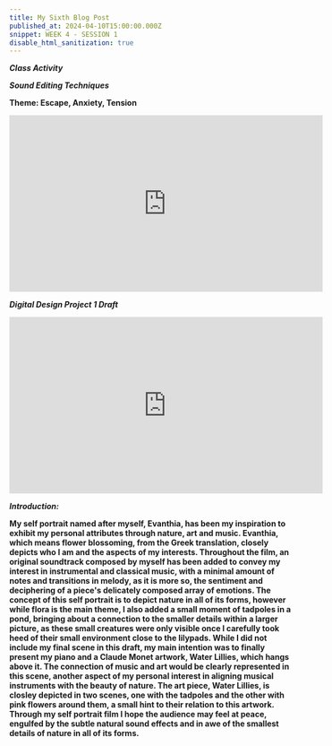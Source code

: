 ```yaml
---
title: My Sixth Blog Post
published_at: 2024-04-10T15:00:00.000Z
snippet: WEEK 4 - SESSION 1
disable_html_sanitization: true 
---
```

_**Class Activity**_

_**Sound Editing Techniques**_

**Theme: Escape, Anxiety, Tension**

<iframe width="560" height="315" src="https://www.youtube.com/embed/LGfffCR9TJg?si=ijdRszPEfOGIXc_Z" title="YouTube video player" frameborder="0" allow="accelerometer; autoplay; clipboard-write; encrypted-media; gyroscope; picture-in-picture; web-share" referrerpolicy="strict-origin-when-cross-origin" allowfullscreen></iframe>

_**Digital Design Project 1 Draft**_

<iframe width="560" height="315" src="https://www.youtube.com/embed/9hdFbYizKbM?si=3ftJI-DUyox_0nYC" title="YouTube video player" frameborder="0" allow="accelerometer; autoplay; clipboard-write; encrypted-media; gyroscope; picture-in-picture; web-share" referrerpolicy="strict-origin-when-cross-origin" allowfullscreen></iframe>

_**Introduction:**_

**My self portrait named after myself, Evanthia, has been my inspiration to exhibit my personal attributes through nature, art and music. Evanthia, which means flower blossoming, from the Greek translation, closely depicts who I am and the aspects of my interests. Throughout the film, an original soundtrack composed by myself has been added to convey my interest in instrumental and classical music, with a minimal amount of notes and transitions in melody, as it is more so, the sentiment and deciphering of a piece's delicately composed array of emotions. The concept of this self portrait is to depict nature in all of its forms, however while flora is the main theme, I also added a small moment of tadpoles in a pond, bringing about a connection to the smaller details within a larger picture, as these small creatures were only visible once I carefully took heed of their small environment close to the lilypads. While I did not include my final scene in this draft, my main intention was to finally present my piano and a Claude Monet artwork, Water Lillies, which hangs above it. The connection of music and art would be clearly represented in this scene, another aspect of my personal interest in aligning musical instruments with the beauty of nature. The art piece, Water Lillies, is closley depicted in two scenes, one with the tadpoles and the other with pink flowers around them, a small hint to their relation to this artwork. Through my self portrait film I hope the audience may feel at peace, engulfed by the subtle natural sound effects and in awe of the smallest details of nature in all of its forms.**



<!-- # This is h1

## This is h2

_underline_

**bold** -->
